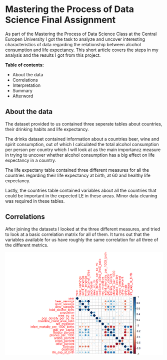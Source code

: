 # Mastering the Process of Data Science Final Assignment

As part of the Mastering the Process of Data Science Class at the Central Europen University I got the task to analyze and uncover interesting characteristics of data regarding the relationship between alcohol consumption and life expectancy. This short article covers the steps in my analysis and the results I got from this project.

__Table of contents:__
* About the data
* Correlations
* Interpretation
* Summary
* Afterword

## About the data

The dataset provided to us contained three seperate tables about countries, their drinking habits and life expectancy. 

The drinks dataset contained information about a countries beer, wine and spirit consumption, out of which I calculated the total alcohol consumption per person per country which I will look at as the main importancz measure in trying to uncover whether alcohol consumption has a big effect on life expectancy in a country.

The life expectany table contained three different measures for all the countries regarding their life expectancy at birth, at 60 and healthy life expectancy. 

Lastly, the countries table contained variables about all the countries that could be important in the expected LE in these areas. Minor data cleaning was required in these tables.

## Correlations

After joining the datasets I looked at the three different measures, and tried to look at a basic correlation matrix for all of them. It turns out that the variables available for us have roughly the same correlation for all three of the different metrics.

![alt text](https://github.com/molnardan95/Mastering_DS_Assignment/blob/master/Charts/corrplot.png)


